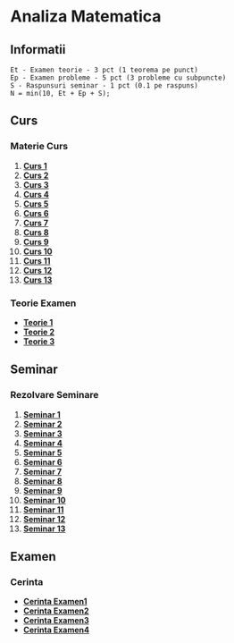 # Analiza Matematica
## Informatii

    Et - Examen teorie - 3 pct (1 teorema pe punct)
    Ep - Examen probleme - 5 pct (3 probleme cu subpuncte)
    S - Raspunsuri seminar - 1 pct (0.1 pe raspuns)
    N = min(10, Et + Ep + S);

## Curs
### Materie Curs
 1.   [**Curs 1**](https://github.com/Mach3tryhard/FMI-CTI/blob/main/Anul1/Analiza%20Matematica/S1AM%20Curs/CursAnaliza1.pdf)
 2.   [**Curs 2**](https://github.com/Mach3tryhard/FMI-CTI/blob/main/Anul1/Analiza%20Matematica/S1AM%20Curs/CursAnaliza2.pdf)
 3. [**Curs 3**](https://github.com/Mach3tryhard/FMI-CTI/blob/main/Anul1/Analiza%20Matematica/S1AM%20Curs/CursAnaliza3.pdf)
 4. [**Curs 4**](https://github.com/Mach3tryhard/FMI-CTI/blob/main/Anul1/Analiza%20Matematica/S1AM%20Curs/CursAnaliza4.pdf)
 5. [**Curs 5**](https://github.com/Mach3tryhard/FMI-CTI/blob/main/Anul1/Analiza%20Matematica/S1AM%20Curs/CursAnaliza5.pdf)
 6. [**Curs 6**](https://github.com/Mach3tryhard/FMI-CTI/blob/main/Anul1/Analiza%20Matematica/S1AM%20Curs/CursAnaliza6.pdf)
 7. [**Curs 7**](https://github.com/Mach3tryhard/FMI-CTI/blob/main/Anul1/Analiza%20Matematica/S1AM%20Curs/CursAnaliza7.pdf)
 8. [**Curs 8**](https://github.com/Mach3tryhard/FMI-CTI/blob/main/Anul1/Analiza%20Matematica/S1AM%20Curs/CursAnaliza8.pdf)
 9. [**Curs 9**](https://github.com/Mach3tryhard/FMI-CTI/blob/main/Anul1/Analiza%20Matematica/S1AM%20Curs/CursAnaliza9.pdf)
 10. [**Curs 10**](https://github.com/Mach3tryhard/FMI-CTI/blob/main/Anul1/Analiza%20Matematica/S1AM%20Curs/CursAnalizaA.pdf)
 12.  [**Curs 11**](https://github.com/Mach3tryhard/FMI-CTI/blob/main/Anul1/Analiza%20Matematica/S1AM%20Curs/CursAnalizaC.pdf)
 13.  [**Curs 12**](https://github.com/Mach3tryhard/FMI-CTI/blob/main/Anul1/Analiza%20Matematica/S1AM%20Curs/CursAnalizaD.pdf)
 14.  [**Curs 13**](https://github.com/Mach3tryhard/FMI-CTI/blob/main/Anul1/Analiza%20Matematica/S1AM%20Curs/CursAnalizaE.pdf)
### Teorie Examen
- [**Teorie 1**](https://github.com/Mach3tryhard/FMI-CTI/blob/main/Anul1/Analiza%20Matematica/S1AM%20Curs/Teorie/TEORIE%20ANALIZA_.pdf)
- [**Teorie 2**](https://github.com/Mach3tryhard/FMI-CTI/blob/main/Anul1/Analiza%20Matematica/S1AM%20Curs/Teorie/examen_analiza.pdf)
- [**Teorie 3**](https://github.com/Mach3tryhard/FMI-CTI/blob/main/Anul1/Analiza%20Matematica/S1AM%20Curs/Teorie/teorie%20analiza2.pdf)

## Seminar
### Rezolvare Seminare
 1. [**Seminar 1**](https://github.com/Mach3tryhard/FMI-CTI/blob/main/Anul1/Analiza%20Matematica/S1AM%20Seminar/SeminarAnaliza1.pdf)
 2. [**Seminar 2**](https://github.com/Mach3tryhard/FMI-CTI/blob/main/Anul1/Analiza%20Matematica/S1AM%20Seminar/SeminarAnaliza2.pdf)
 3. [**Seminar 3**](https://github.com/Mach3tryhard/FMI-CTI/blob/main/Anul1/Analiza%20Matematica/S1AM%20Seminar/SeminarAnaliza3.pdf)
 4. [**Seminar 4**](https://github.com/Mach3tryhard/FMI-CTI/blob/main/Anul1/Analiza%20Matematica/S1AM%20Seminar/SeminarAnaliza4.pdf)
 5. [**Seminar 5**](https://github.com/Mach3tryhard/FMI-CTI/blob/main/Anul1/Analiza%20Matematica/S1AM%20Seminar/SeminarAnaliza5.pdf)
 6. [**Seminar 6**](https://github.com/Mach3tryhard/FMI-CTI/blob/main/Anul1/Analiza%20Matematica/S1AM%20Seminar/SeminarAnaliza6.pdf)
 7. [**Seminar 7**](https://github.com/Mach3tryhard/FMI-CTI/blob/main/Anul1/Analiza%20Matematica/S1AM%20Seminar/SeminarAnaliza7.pdf)
 8. [**Seminar 8**](https://github.com/Mach3tryhard/FMI-CTI/blob/main/Anul1/Analiza%20Matematica/S1AM%20Seminar/SeminarAnaliza8.pdf)
 9. [**Seminar 9**](https://github.com/Mach3tryhard/FMI-CTI/blob/main/Anul1/Analiza%20Matematica/S1AM%20Seminar/SeminarAnaliza9.pdf)
 10. [**Seminar 10**](https://github.com/Mach3tryhard/FMI-CTI/blob/main/Anul1/Analiza%20Matematica/S1AM%20Seminar/SeminarAnalizaA.pdf)
 11.  [**Seminar 11**](https://github.com/Mach3tryhard/FMI-CTI/blob/main/Anul1/Analiza%20Matematica/S1AM%20Seminar/SeminarAnalizaB.pdf)
 12.  [**Seminar 12**](https://github.com/Mach3tryhard/FMI-CTI/blob/main/Anul1/Analiza%20Matematica/S1AM%20Seminar/SeminarAnalizaC.pdf)
 13.  [**Seminar 13**](https://github.com/Mach3tryhard/FMI-CTI/blob/main/Anul1/Analiza%20Matematica/S1AM%20Seminar/SeminarAnalizaE.pdf)
## Examen
### Cerinta
 - [**Cerinta Examen1**](https://github.com/Mach3tryhard/FMI-CTI/blob/main/Anul1/Analiza%20Matematica/S1AM%20Examen/Cerinta/ExamenAnaliza1.jpeg)
 - [**Cerinta Examen2**](https://github.com/Mach3tryhard/FMI-CTI/blob/main/Anul1/Analiza%20Matematica/S1AM%20Examen/Cerinta/ExamenAnaliza2.jpeg)
 - [**Cerinta Examen3**](https://github.com/Mach3tryhard/FMI-CTI/blob/main/Anul1/Analiza%20Matematica/S1AM%20Examen/Cerinta/ExamenAnaliza3.jpeg)
 - [**Cerinta Examen4**](https://github.com/Mach3tryhard/FMI-CTI/blob/main/Anul1/Analiza%20Matematica/S1AM%20Examen/Cerinta/ExamenAnaliza4.jpeg)

